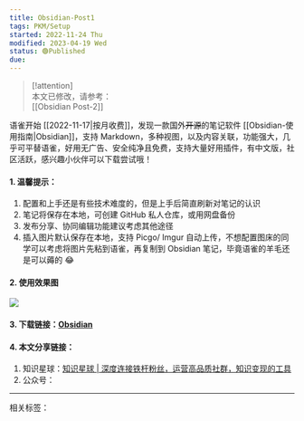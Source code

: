 ```yaml
---
title: Obsidian-Post1
tags: PKM/Setup
started: 2022-11-24 Thu
modified: 2023-04-19 Wed
status: 🟢Published
due: 
---
```

> [!attention]  
> 本文已修改，请参考：  
> [[Obsidian Post-2]]

语雀开始 [[2022-11-17|按月收费]]，发现一款国外~~开源~~的笔记软件 [[Obsidian-使用指南|Obsidian]]，支持 Markdown，多种视图，以及内容关联，功能强大，几乎可平替语雀，好用无广告、安全纯净且免费，支持大量好用插件，有中文版，社区活跃，感兴趣小伙伴可以下载尝试哦！ 
#### 1. 温馨提示：
1. 配置和上手还是有些技术难度的，但是上手后简直刷新对笔记的认识
2. 笔记将保存在本地，可创建 GitHub 私人仓库，或用网盘备份
3. 发布分享、协同编辑功能建议考虑其他途径
4. 插入图片默认保存在本地，支持 Picgo/ Imgur 自动上传，不想配置图床的同学可以考虑将图片先粘到语雀，再复制到 Obsidian 笔记，毕竟语雀的羊毛还是可以薅的 😂 
#### 2. 使用效果图
![](https://cdn.nlark.com/yuque/0/2022/png/29677165/1669290486575-4a3d3b02-8311-4a0f-a0be-273db6779bd2.png)
#### 3. 下载链接：[Obsidian](https://obsidian.md/)
#### 4. 本文分享链接：
1. 知识星球：[知识星球 | 深度连接铁杆粉丝，运营高品质社群，知识变现的工具](https://articles.zsxq.com/id_5t167skzd72l.html)
2. 公众号： 

---
相关标签： 